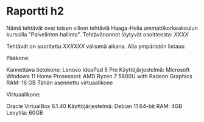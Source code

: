 # Raportti h2

Nämä tehtävät ovat toisen viikon tehtäviä Haaga-Helia ammattikorkeakoulun kurssilla "Palvelinten hallinta". Tehtävänannot löytyvät osoitteesta: *XXXX*

Tehtävät on suoritettu *XXXXXX* välisenä aikana. Alla ympäristön listaus:

Pääkone:

  Kannettava tietokone: Lenovo IdeaPad 5 Pro
  Käyttöjärjestelmä: Microsoft Windows 11 Home
  Prosessori: AMD Ryzen 7 5800U with Radeon Graphics
  RAM: 16 GB
  Tähän asennettu virtuaalikone

Virtuaalikone:

  Oracle VirtualBox 6.1.40
  Käyttöjärjestelmä: Debian 11 64-bit
  RAM: 4GB
  Levytila: 60GB
